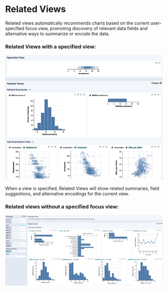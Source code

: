 # Related Views

Related views automatically recommends charts based on the current user-specified focus view, promoting discovery of relevant data fields and alternative ways to summarize or encode the data.

### Related Views with a specified view:

![Related Views](../../.gitbook/assets/relatedviews.png)

#### 

When a view is specified, Related Views will show related summaries, field suggestions, and alternative encodings for the current view.

### Related views without a specified focus view:

![Upon loading a dataset, related views show univariate summaries for all fields.](../../.gitbook/assets/univariate%20%281%29.PNG)



